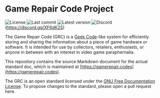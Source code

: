 # Game Repair Code Project

![License](https://img.shields.io/badge/License-GFDLv1.3-blue?link=https://www.gnu.org/licenses/fdl-1.3.en.html) ![Last commit](https://img.shields.io/github/last-commit/karunamon/grc) ![Latest version](https://img.shields.io/badge/Last%20Version-DRAFT-red) ![Discord](https://img.shields.io/discord/709655247357739048?logo=discord)(https://discord.gg/XF6dK2S)

The Game Repair Code (GRC) is a [Geek Code](https://github.com/telavivmakers/geek_code)-like system for efficiently storing and sharing the information about a piece of game hardware or software. It is intended for use by collectors, retailers, enthusiasts, or anyone in between with an interest in video game paraphernalia.

This repository contains the source Markdown document for the actual standard doc, which is maintained at [https://gamerepair.codes](https://gamerepair.codes).

The GRC is an open standard licensed under the [GNU Free Documentation License](https://www.gnu.org/licenses/fdl-1.3.en.html). To propose changes to the standard, please open a pull request here.
